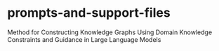 # prompts-and-support-files
Method for Constructing Knowledge Graphs Using Domain Knowledge Constraints and Guidance in Large Language Models

